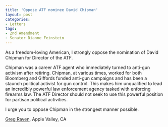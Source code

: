 ```yaml
---
title: 'Oppose ATF nominee David Chipman'
layout: post
categories:
- Letters
tags:
- 2nd Amendment
- Senator Dianne Feinstein
---
```


As a freedom-loving American, I strongly oppose the nomination of David Chipman for Director of the ATF.

Chipman was a career ATF agent who immediately turned to anti-gun activism after retiring. Chipman, at various times, worked for both Bloomberg and Giffords funded anti-gun campaigns and has been a staunch political activist for gun control. This makes him unqualified to lead an incredibly powerful law enforcement agency tasked with enforcing firearms law. The ATF Director should not seek to use this powerful position for partisan political activities.

I urge you to oppose Chipman in the strongest manner possible.

[Greg Raven](https://www.gregraven.org/), Apple Valley, CA